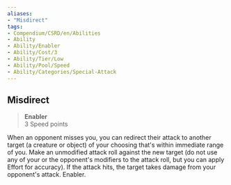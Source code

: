 ```yaml
---
aliases:
- "Misdirect"
tags:
- Compendium/CSRD/en/Abilities
- Ability
- Ability/Enabler
- Ability/Cost/3
- Ability/Tier/Low
- Ability/Pool/Speed
- Ability/Categories/Special-Attack
---
```


  
## Misdirect  
>**Enabler**  
>3 Speed points
  
When an opponent misses you, you can redirect their attack to another target (a creature or object) of your choosing that's within immediate range of you. Make an unmodified attack roll against the new target (do not use any of your or the opponent's modifiers to the attack roll, but you can apply Effort for accuracy). If the attack hits, the target takes damage from your opponent's attack. Enabler.